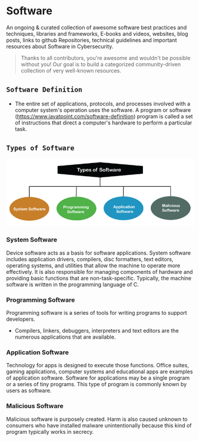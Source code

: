 # Software 

An ongoing & curated collection of awesome software best practices and techniques, libraries and frameworks, E-books and videos, websites, blog posts, links to github Repositories, technical guidelines and important resources about Software in Cybersecurity.
> Thanks to all contributors, you're awesome and wouldn't be possible without you! Our goal is to build a categorized community-driven collection of very well-known resources.

## `Software Definition`

- The entire set of applications, protocols, and processes involved with a computer system's operation uses the software. A program or software (https://www.javatpoint.com/software-definition) program is called a set of instructions that direct a computer's hardware to perform a particular task.


## `Types of Software`

![software-definition](https://github.com/paulveillard/cybersecurity-software/blob/main/img/software-definition.png)

### System Software

Device software acts as a basis for software applications. System software includes application drivers, compilers, disc formatters, text editors, operating systems, and utilities that allow the machine to operate more effectively. It is also responsible for managing components of hardware and providing basic functions that are non-task-specific. Typically, the machine software is written in the programming language of C.

### Programming Software
Programming software is a series of tools for writing programs to support developers. 
- Compilers, linkers, debuggers, interpreters and text editors are the numerous applications that are available.

### Application Software
Technology for apps is designed to execute those functions. Office suites, gaming applications, computer systems and educational apps are examples of application software. Software for applications may be a single program or a series of tiny programs. This type of program is commonly known by users as software.

### Malicious Software
Malicious software is purposely created. Harm is also caused unknown to consumers who have installed malware unintentionally because this kind of program typically works in secrecy.
